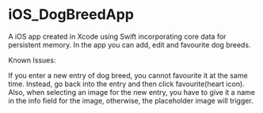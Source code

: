 # iOS_DogBreedApp
A iOS app created in Xcode using Swift incorporating core data for persistent memory. In the app you can add, edit and favourite dog breeds. 

Known Issues:

If you enter a new entry of dog breed, you cannot favourite it at the same time. Instead, go back into the entry and then click favourite(heart icon). Also, when selecting an image for the new entry, you have to give it a name in the info field for the image, otherwise, the placeholder image will trigger. 
